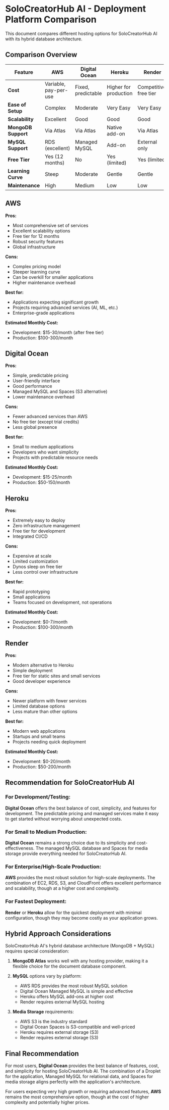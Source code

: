 # SoloCreatorHub AI - Deployment Platform Comparison

This document compares different hosting options for SoloCreatorHub AI with its hybrid database architecture.

## Comparison Overview

| Feature | AWS | Digital Ocean | Heroku | Render |
|---------|-----|---------------|--------|--------|
| **Cost** | Variable, pay-per-use | Fixed, predictable | Higher for production | Competitive, free tier |
| **Ease of Setup** | Complex | Moderate | Very Easy | Very Easy |
| **Scalability** | Excellent | Good | Good | Good |
| **MongoDB Support** | Via Atlas | Via Atlas | Native add-on | Via Atlas |
| **MySQL Support** | RDS (excellent) | Managed MySQL | Add-on | External only |
| **Free Tier** | Yes (12 months) | No | Yes (limited) | Yes (limited) |
| **Learning Curve** | Steep | Moderate | Gentle | Gentle |
| **Maintenance** | High | Medium | Low | Low |

## AWS

**Pros:**
- Most comprehensive set of services
- Excellent scalability options
- Free tier for 12 months
- Robust security features
- Global infrastructure

**Cons:**
- Complex pricing model
- Steeper learning curve
- Can be overkill for smaller applications
- Higher maintenance overhead

**Best for:**
- Applications expecting significant growth
- Projects requiring advanced services (AI, ML, etc.)
- Enterprise-grade applications

**Estimated Monthly Cost:**
- Development: $15-30/month (after free tier)
- Production: $100-300/month

## Digital Ocean

**Pros:**
- Simple, predictable pricing
- User-friendly interface
- Good performance
- Managed MySQL and Spaces (S3 alternative)
- Lower maintenance overhead

**Cons:**
- Fewer advanced services than AWS
- No free tier (except trial credits)
- Less global presence

**Best for:**
- Small to medium applications
- Developers who want simplicity
- Projects with predictable resource needs

**Estimated Monthly Cost:**
- Development: $15-25/month
- Production: $50-150/month

## Heroku

**Pros:**
- Extremely easy to deploy
- Zero infrastructure management
- Free tier for development
- Integrated CI/CD

**Cons:**
- Expensive at scale
- Limited customization
- Dynos sleep on free tier
- Less control over infrastructure

**Best for:**
- Rapid prototyping
- Small applications
- Teams focused on development, not operations

**Estimated Monthly Cost:**
- Development: $0-7/month
- Production: $100-300/month

## Render

**Pros:**
- Modern alternative to Heroku
- Simple deployment
- Free tier for static sites and small services
- Good developer experience

**Cons:**
- Newer platform with fewer services
- Limited database options
- Less mature than other options

**Best for:**
- Modern web applications
- Startups and small teams
- Projects needing quick deployment

**Estimated Monthly Cost:**
- Development: $0-20/month
- Production: $50-200/month

## Recommendation for SoloCreatorHub AI

### For Development/Testing:
**Digital Ocean** offers the best balance of cost, simplicity, and features for development. The predictable pricing and managed services make it easy to get started without worrying about unexpected costs.

### For Small to Medium Production:
**Digital Ocean** remains a strong choice due to its simplicity and cost-effectiveness. The managed MySQL database and Spaces for media storage provide everything needed for SoloCreatorHub AI.

### For Enterprise/High-Scale Production:
**AWS** provides the most robust solution for high-scale deployments. The combination of EC2, RDS, S3, and CloudFront offers excellent performance and scalability, though at a higher cost and complexity.

### For Fastest Deployment:
**Render** or **Heroku** allow for the quickest deployment with minimal configuration, though they may become costly as your application grows.

## Hybrid Approach Considerations

SoloCreatorHub AI's hybrid database architecture (MongoDB + MySQL) requires special consideration:

1. **MongoDB Atlas** works well with any hosting provider, making it a flexible choice for the document database component.

2. **MySQL** options vary by platform:
   - AWS RDS provides the most robust MySQL solution
   - Digital Ocean Managed MySQL is simple and effective
   - Heroku offers MySQL add-ons at higher cost
   - Render requires external MySQL hosting

3. **Media Storage** requirements:
   - AWS S3 is the industry standard
   - Digital Ocean Spaces is S3-compatible and well-priced
   - Heroku requires external storage (S3)
   - Render requires external storage (S3)

## Final Recommendation

For most users, **Digital Ocean** provides the best balance of features, cost, and simplicity for hosting SoloCreatorHub AI. The combination of a Droplet for the application, Managed MySQL for relational data, and Spaces for media storage aligns perfectly with the application's architecture.

For users expecting very high growth or requiring advanced features, **AWS** remains the most comprehensive option, though at the cost of higher complexity and potentially higher prices.
